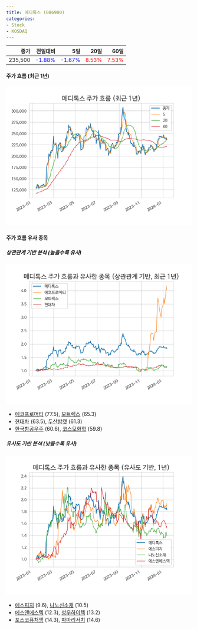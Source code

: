 ```yaml
---
title: 메디톡스 (086900)
categories:
- Stock
- KOSDAQ
---
```


|종가|전일대비|5일|20일|60일|
|---:|-------:|--:|---:|---:|
|235,500|<span style="color: blue">-1.88%</span>|<span style="color: blue">-1.67%</span>|<span style="color: red">8.53%</span>|<span style="color: red">7.53%</span>|

<!-- more -->


#### 주가 흐름 (최근 1년)
![086900](/assets/images/stock/086900.png)


#### 주가 흐름 유사 종목


##### 상관관계 기반 분석 (높을수록 유사)
![086900](/assets/images/stock/086900_corr.png)
- [에코프로머티](/450080/) (77.5), [모트렉스](/118990/) (65.3)
- [현대차](/005380/) (63.5), [두산밥캣](/241560/) (61.3)
- [한국항공우주](/047810/) (60.6), [코스모화학](/005420/) (59.8)


##### 유사도 기반 분석 (낮을수록 유사)	
![086900](/assets/images/stock/086900_sim.png)
- [에스피지](/058610/) (9.6), [나노신소재](/121600/) (10.5)
- [에스앤에스텍](/101490/) (12.3), [성우하이텍](/015750/) (13.2)
- [포스코퓨처엠](/003670/) (14.3), [파마리서치](/214450/) (14.6)